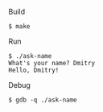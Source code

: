 Build

```
$ make
```

Run

```
$ ./ask-name 
What's your name? Dmitry
Hello, Dmitry!
```

Debug

```
$ gdb -q ./ask-name
```
